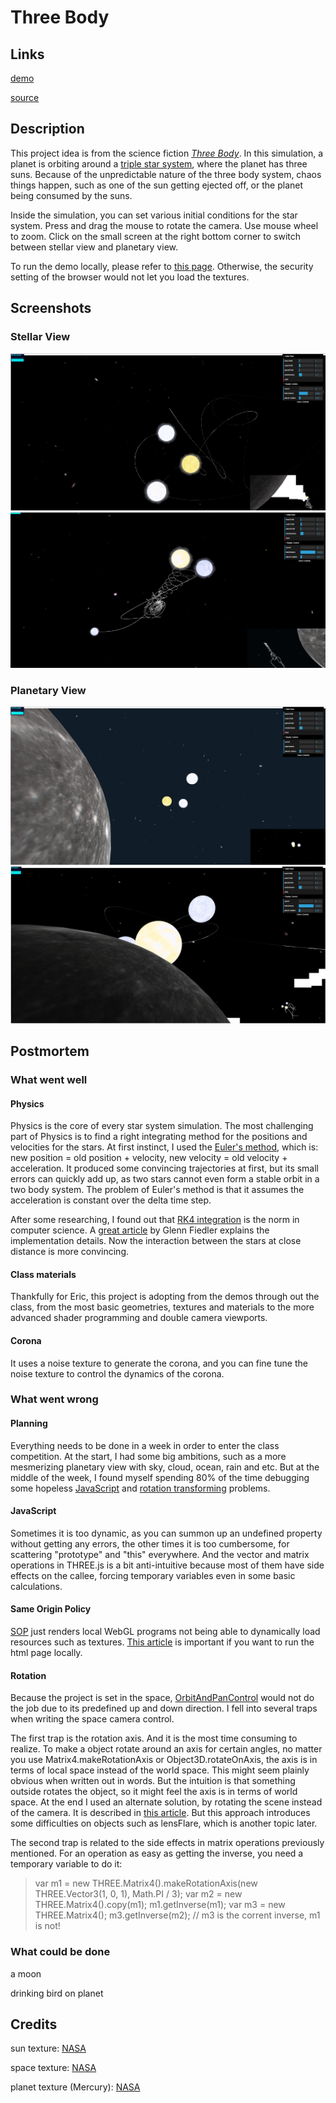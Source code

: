 # Three Body

## Links

[demo](http://leav.github.io/three-body/)

[source](https://github.com/leav/three-body)

## Description

This project idea is from the science fiction [*Three Body*][1]. In this simulation, a planet is orbiting around a [triple star system][2], where the planet has three suns. Because of the unpredictable nature of the three body system, chaos things happen, such as one of the sun getting ejected off, or the planet being consumed by the suns.

Inside the simulation, you can set various initial conditions for the star system. Press and drag the mouse to rotate the camera. Use mouse wheel to zoom. Click on the small screen at the right bottom corner to switch between stellar view and planetary view.

To run the demo locally, please refer to [this page](https://github.com/mrdoob/three.js/wiki/How-to-run-things-locally). Otherwise, the security setting of the browser would not let you load the textures.

## Screenshots

### Stellar View
![star01](media/star01.png)
![star02](media/star02.png)

### Planetary View
![planet01](media/planet01.png)
![planet02](media/planet02.png)

## Postmortem

### What went well

#### Physics

Physics is the core of every star system simulation. The most challenging part of Physics is to find a right integrating method for the positions and velocities for the stars. At first instinct, I used the [Euler's method][3], which is: new position = old position + velocity, new velocity = old velocity + acceleration. It produced some convincing trajectories at first, but its small errors can quickly add up, as two stars cannot even form a stable orbit in a two body system. The problem of Euler's method is that it assumes the acceleration is constant over the delta time step.

After some researching, I found out that [RK4 integration][4] is the norm in computer science. A [great article][5] by Glenn Fiedler explains the implementation details. Now the interaction between the stars at close distance is more convincing.

#### Class materials

Thankfully for Eric, this project is adopting from the demos through out the class, from the most basic geometries, textures and materials to the more advanced shader programming and double camera viewports.

#### Corona

It uses a noise texture to generate the corona, and you can fine tune the noise texture to control the dynamics of the corona.

### What went wrong

#### Planning

Everything needs to be done in a week in order to enter the class competition. At the start, I had some big ambitions, such as a more mesmerizing planetary view with sky, cloud, ocean, rain and etc. But at the middle of the week, I found myself spending 80% of the time debugging some hopeless [JavaScript][6] and [rotation transforming][7] problems.

#### JavaScript

Sometimes it is too dynamic, as you can summon up an undefined property without getting any errors, the other times it is too cumbersome, for scattering "prototype" and "this" everywhere. And the vector and matrix operations in THREE.js is a bit anti-intuitive because most of them have side effects on the callee, forcing temporary variables even in some basic calculations.

#### Same Origin Policy

[SOP][9] just renders local WebGL programs not being able to dynamically load resources such as textures. [This article][10] is important if you want to run the html page locally.

#### Rotation

Because the project is set in the space, [OrbitAndPanControl][11] would not do the job due to its predefined up and down direction. I fell into several traps when writing the space camera control.

The first trap is the rotation axis. And it is the most time consuming to realize. To make a object rotate around an axis for certain angles, no matter you use Matrix4.makeRotationAxis or Object3D.rotateOnAxis, the axis is in terms of local space instead of the world space. This might seem plainly obvious when written out in words. But the intuition is that something outside rotates the object, so it might feel the axis is in terms of world space. At the end I used an alternate solution, by rotating the scene instead of the camera. It is described in [this article][12]. But this approach introduces some difficulties on objects such as lensFlare, which is another topic later.

The second trap is related to the side effects in matrix operations previously mentioned. For an operation as easy as getting the inverse, you need a temporary variable to do it:

> var m1 = new THREE.Matrix4().makeRotationAxis(new THREE.Vector3(1, 0, 1), Math.PI / 3);
var m2 = new THREE.Matrix4().copy(m1);
m1.getInverse(m1);
var m3 = new THREE.Matrix4();
m3.getInverse(m2);
// m3 is the corrent inverse, m1 is not!

### What could be done

a moon

drinking bird on planet

## Credits

sun texture: [NASA][13]

space texture: [NASA][14]

planet texture (Mercury): [NASA][15]


  [1]: http://en.wikipedia.org/wiki/Three_Body_%28science_fiction%29 "wikipedia: Three Body"
  [2]: https://en.wikipedia.org/wiki/Multiple_star#Triple_star_systems
  [3]: https://en.wikipedia.org/wiki/Euler_method
  [4]: http://en.wikipedia.org/wiki/Runge%E2%80%93Kutta_methods
  [5]: http://gafferongames.com/game-physics/integration-basics/
  [6]: http://stackoverflow.com/questions/387707/whats-the-best-way-to-define-a-class-in-javascript
  [7]: http://threejs.org/docs/58/#Reference/Math/Quaternion
  [8]: http://www.ruby-lang.org/en/
  [9]: http://en.wikipedia.org/wiki/Same_origin_policy
  [10]: https://github.com/mrdoob/three.js/wiki/How-to-run-things-locally
  [11]: https://github.com/udacity/cs291/blob/27488519b3ac41d837d7bde8b11e151af1e3969d/lib/OrbitAndPanControls.js
  [12]: http://www.html5rocks.com/en/tutorials/casestudies/100000stars/
  [13]: http://www.nasa.gov
  [14]: http://www.nasa.gov
  [15]: http://www.nasa.gov